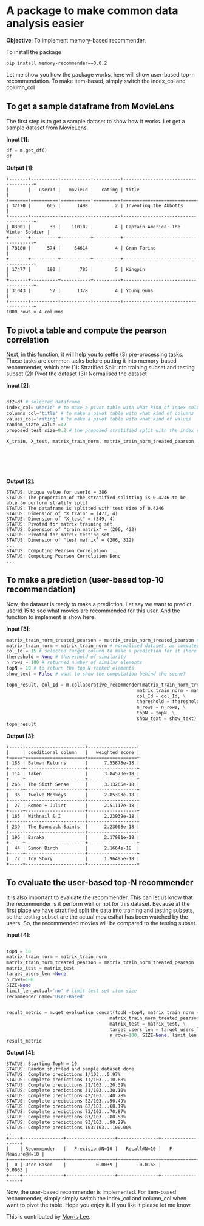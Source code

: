 
# A package to make common data analysis easier

**Objective**: To implement memory-based recommender.

To install the package

```
pip install memory-recommender==0.0.2
```

Let me show you how the package works, here will show user-based top-n recommendation. To make item-based, simply switch the index_col and column_col

## To get a sample dataframe from MovieLens
The first step is to get a sample dataset to show how it works. Let get a sample dataset from MovieLens.

**Input [1]**:

```python
df = m.get_df()
df
```

**Output [1]**:

```
+-------+----------+-----------+----------+-------------------------------------+
|       |   userId |   movieId |   rating | title                               |
+=======+==========+===========+==========+=====================================+
| 32170 |      605 |      1498 |        2 | Inventing the Abbotts               |
+-------+----------+-----------+----------+-------------------------------------+
| 83001 |       38 |    110102 |        4 | Captain America: The Winter Soldier |
+-------+----------+-----------+----------+-------------------------------------+
| 78180 |      574 |     64614 |        4 | Gran Torino                         |
+-------+----------+-----------+----------+-------------------------------------+
| 17477 |      190 |       785 |        5 | Kingpin                             |
+-------+----------+-----------+----------+-------------------------------------+
| 31043 |       57 |      1378 |        4 | Young Guns                          |
+-------+----------+-----------+----------+-------------------------------------+
1000 rows × 4 columns
```

## To pivot a table and compute the pearson correlation
Next, in this function, it will help you to settle (3) pre-processing tasks. Those tasks are common tasks before putting it into memory-based recommender, which are:
(1): Stratified Split into training subset and testing subset
(2): Pivot the dataset
(3): Normalised the dataset

**Input [2]**:
```python

df2=df # selected dataframe
index_col='userId' # to make a pivot table with what kind of index column
columns_col='title' # to make a pivot table with what kind of columns
values_col='rating' # to make a pivot table with what kind of values
random_state_value =42
proposed_test_size=0.2 # the proposed stratified split with the index column, if rejected, it will auto propose a new one

X_train, X_test, matrix_train_norm, matrix_train_norm_treated_pearson, matrix_test = m.recommender_pre_processing(df2=df, \
                                                                                                                  index_col=index_col, \
                                                                                                                  columns_col=columns_col, \
                                                                                                                  values_col=values_col, \
                                                                                                                  random_state_value =random_state_value, \
                                                                                                                  proposed_test_size=proposed_test_size)
```

**Output [2]**:
```
STATUS: Unique value for userId = 386
STATUS: The proportion of the stratified splitting is 0.4246 to be able to perform stratify split
STATUS: The dataframe is splitted with test size of 0.4246
STATUS: Dimension of "X_train" = (471, 4)
STATUS: Dimension of "X_test" = (349, 4)
STATUS: Pivoted for matrix training set
STATUS: Dimension of "train matrix" = (206, 422)
STATUS: Pivoted for matrix testing set
STATUS: Dimension of "test matrix" = (206, 312)
...
STATUS: Computing Pearson Correlation ...
STATUS: Computing Pearson Correlation Done
...
```

## To make a prediction (user-based top-10 recommendation)

Now, the dataset is ready to make a prediction. Let say we want to predict userId 15 to see what movies are recommended for this user. And the function to implement is show here.

**Input [3]**:
```python
matrix_train_norm_treated_pearson = matrix_train_norm_treated_pearson # pearson correlation dataset as computed in previous kernel
matrix_train_norm = matrix_train_norm # normalised dataset, as computed in previous kernel
col_Id = 15 # selected target column to make a prediction for it (here is a userId)
thereshold = None # thereshold of similarity
n_rows = 100 # returned number of similar elements
topN = 10 # to return the top N ranked elements
show_text = False # want to show the computation behind the scene?

topn_result, col_Id = m.collaborative_recommender(matrix_train_norm_treated_pearson=matrix_train_norm_treated_pearson, \
                                                matrix_train_norm = matrix_train_norm, \
                                                col_Id = col_Id, \
                                                thereshold = thereshold, 
                                                n_rows = n_rows, \
                                                topN = topN, \
                                                show_text = show_text)
topn_result
```
**Output [3]**:
```
+-----+----------------------+------------------+
|     | conditional_column   |   weighted_score |
+=====+======================+==================+
| 188 | Batman Returns       |      7.55878e-18 |
+-----+----------------------+------------------+
| 114 | Taken                |      3.84573e-18 |
+-----+----------------------+------------------+
| 266 | The Sixth Sense      |      3.13265e-18 |
+-----+----------------------+------------------+
|  36 | Twelve Monkeys       |      2.85393e-18 |
+-----+----------------------+------------------+
|  27 | Romeo + Juliet       |      2.51117e-18 |
+-----+----------------------+------------------+
| 165 | Withnail & I         |      2.23939e-18 |
+-----+----------------------+------------------+
| 239 | The Boondock Saints  |      2.23008e-18 |
+-----+----------------------+------------------+
| 196 | Baraka               |      2.17991e-18 |
+-----+----------------------+------------------+
|  44 | Simon Birch          |      2.1664e-18  |
+-----+----------------------+------------------+
|  72 | Toy Story            |      1.96495e-18 |
+-----+----------------------+------------------+

```
## To evaluate the user-based top-N recommender

It is also important to evaluate the recommender. This can let us know that the recommender is it perform well or not for this dataset. Because at the first place we have stratified split the data into training and testing subsets, so the testing subset are the actual moviesthat has been watched by the users. So, the recommended movies will be compared to the testing subset.

**Input [4]**:
```python

topN = 10
matrix_train_norm = matrix_train_norm
matrix_train_norm_treated_pearson = matrix_train_norm_treated_pearson
matrix_test = matrix_test
target_users_len =None
n_rows=100
SIZE=None
limit_len_actual='no' # limit test set item size
recommender_name='User-Based'


result_metric = m.get_evaluation_concat(topN =topN, matrix_train_norm = matrix_train_norm, \
                                      matrix_train_norm_treated_pearson = matrix_train_norm_treated_pearson, \
                                      matrix_test = matrix_test, \
                                      target_users_len = target_users_len, \
                                      n_rows=100, SIZE=None, limit_len_actual='no',recommender_name='User-Based')
result_metric


```
**Output [4]**:

```
STATUS: Starting TopN = 10
STATUS: Random shuffled and sample dataset done
STATUS: Complete predictions 1/103...0.97%
STATUS: Complete predictions 11/103...10.68%
STATUS: Complete predictions 21/103...20.39%
STATUS: Complete predictions 31/103...30.10%
STATUS: Complete predictions 42/103...40.78%
STATUS: Complete predictions 52/103...50.49%
STATUS: Complete predictions 62/103...60.19%
STATUS: Complete predictions 73/103...70.87%
STATUS: Complete predictions 83/103...80.58%
STATUS: Complete predictions 93/103...90.29%
STATUS: Complete predictions 103/103...100.00%
...
+----+---------------+------------------+---------------+------------------+
|    | Recommender   |   Precision@N=10 |   Recall@N=10 |   F-Measure@N=10 |
+====+===============+==================+===============+==================+
|  0 | User-Based    |           0.0039 |        0.0168 |           0.0063 |
+----+---------------+------------------+---------------+------------------+
```

Now, the user-based recommender is implemented. For item-based recommender, simply simply switch the index_col and column_col when want to pivot the table. Hope you enjoy it. If you like it please let me know.

This is contributed by [Morris Lee](http://www.morris-lee.com/).